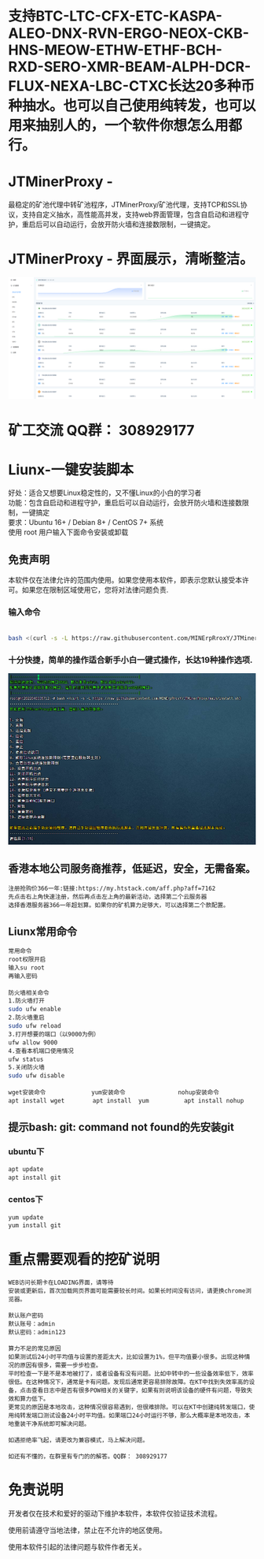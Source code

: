 # 支持BTC-LTC-CFX-ETC-KASPA-ALEO-DNX-RVN-ERGO-NEOX-CKB-HNS-MEOW-ETHW-ETHF-BCH-RXD-SERO-XMR-BEAM-ALPH-DCR-FLUX-NEXA-LBC-CTXC长达20多种币种抽水。也可以自己使用纯转发，也可以用来抽别人的，一个软件你想怎么用都行。

# JTMinerProxy - 
最稳定的矿池代理中转矿池程序，JTMinerProxy/矿池代理，支持TCP和SSL协议，支持自定义抽水，高性能高并发，支持web界面管理，包含自启动和进程守护，重启后可以自动运行，会放开防火墙和连接数限制，一键搞定。

# JTMinerProxy - 界面展示，清晰整洁。

<p align="center">
    <img src="./抽水币种部分展示.png" alt="Logo">
  </p>

# 矿工交流 QQ群： 308929177

# Liunx-一键安装脚本
好处：适合又想要Linux稳定性的，又不懂Linux的小白的学习者<br />
功能：包含自启动和进程守护，重启后可以自动运行，会放开防火墙和连接数限制，一键搞定<br />
要求：Ubuntu 16+ / Debian 8+ / CentOS 7+ 系统<br />
使用 root 用户输入下面命令安装或卸载<br />


<h2>免责声明</h2>
<p>本软件仅在法律允许的范围内使用。如果您使用本软件，即表示您默认接受本许可。如果您在限制区域使用它，您将对法律问题负责.</p>

### 输入命令

```bash

bash <(curl -s -L https://raw.githubusercontent.com/MINErpRroxY/JTMinerProxy/main/install.sh)
```

### 十分快捷，简单的操作适合新手小白一键式操作，长达19种操作选项.

<img src="./软件19种选项.png" alt="Logo">

## 香港本地公司服务商推荐，低延迟，安全，无需备案。
```
注册抢购价366一年:链接:https://my.htstack.com/aff.php?aff=7162
先点击右上角快速注册，然后再点击左上角的最新活动，选择第二个云服务器
选择香港服务器366一年超划算。如果你的矿机算力足够大，可以选择第二个款配置。
```

## Liunx常用命令
```bash
常用命令
root权限开启
输入su root 
再输入密码

防火墙相关命令
1.防火墙打开
sudo ufw enable
2.防火墙重启
sudo ufw reload
3.打开想要的端口（以9000为例）
ufw allow 9000
4.查看本机端口使用情况
ufw status
5.关闭防火墙
sudo ufw disable

wget安装命令             yum安装命令               nohup安装命令
apt install wget        apt install  yum          apt install nohup

```

## 提示bash: git: command not found的先安装git
### ubuntu下
```bash
apt update
apt install git
```
### centos下
```bash
yum update
yum install git
```
 
# 重点需要观看的挖矿说明
```
WEB访问长期卡在LOADING界面，请等待
安装或更新后，首次加载网页界面可能需要较长时间。如果长时间没有访问，请更换chrome浏览器。

默认账户密码
默认账号：admin
默认密码：admin123

算力不足的常见原因
如果测试后24小时平均值与设置的差距太大，比如设置为1%，但平均值要小很多。出现这种情况的原因有很多，需要一步步检查。
平时检查一下是不是本地被打了，或者设备有没有问题。比如中转中的一些设备效率低下，效率很低。在这种情况下，通常是卡有问题。发现后通常更容易排除故障。在KT中找到失效率高的设备，点击查看日志中是否有很多POW相关的关键字，如果有则说明该设备的硬件有问题，导致失效和算力低下。
更常见的原因是本地攻击，这种情况很容易遇到，但很难排除。可以在KT中创建纯转发端口，使用纯转发端口测试设备24小时平均值。如果端口24小时运行不够，那么大概率是本地攻击，本地重装干净系统即可解决问题。

如遇拒绝率飞起，请更改为兼容模式，马上解决问题。

如还有不懂的，在群里有专门的的解答。QQ群： 308929177
```
# 免责说明
<p id="flsm">
开发者仅在技术和爱好的驱动下维护本软件，本软件仅验证技术流程。

使用前请遵守当地法律，禁止在不允许的地区使用。

使用本软件引起的法律问题与软件作者无关。
</p>

